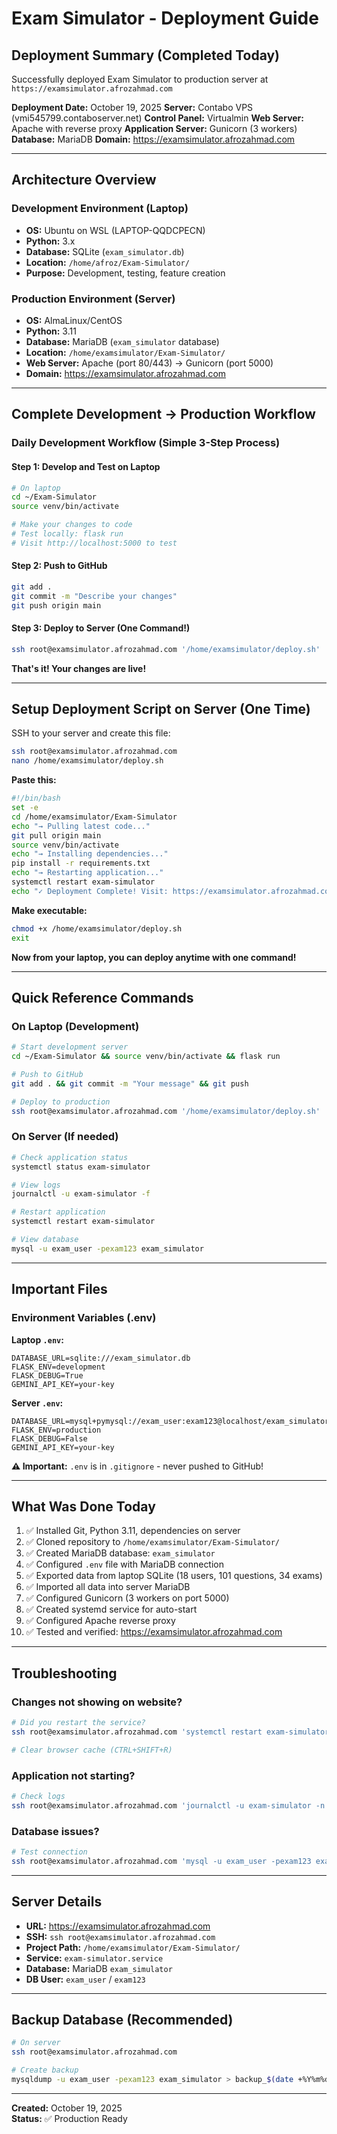 # Exam Simulator - Deployment Guide

## Deployment Summary (Completed Today)

Successfully deployed Exam Simulator to production server at `https://examsimulator.afrozahmad.com`

**Deployment Date:** October 19, 2025
**Server:** Contabo VPS (vmi545799.contaboserver.net)
**Control Panel:** Virtualmin
**Web Server:** Apache with reverse proxy
**Application Server:** Gunicorn (3 workers)
**Database:** MariaDB
**Domain:** https://examsimulator.afrozahmad.com

---

## Architecture Overview

### Development Environment (Laptop)
- **OS:** Ubuntu on WSL (LAPTOP-QQDCPECN)
- **Python:** 3.x
- **Database:** SQLite (`exam_simulator.db`)
- **Location:** `/home/afroz/Exam-Simulator/`
- **Purpose:** Development, testing, feature creation

### Production Environment (Server)
- **OS:** AlmaLinux/CentOS
- **Python:** 3.11
- **Database:** MariaDB (`exam_simulator` database)
- **Location:** `/home/examsimulator/Exam-Simulator/`
- **Web Server:** Apache (port 80/443) → Gunicorn (port 5000)
- **Domain:** https://examsimulator.afrozahmad.com

---

## Complete Development → Production Workflow

### Daily Development Workflow (Simple 3-Step Process)

#### Step 1: Develop and Test on Laptop
```bash
# On laptop
cd ~/Exam-Simulator
source venv/bin/activate

# Make your changes to code
# Test locally: flask run
# Visit http://localhost:5000 to test
```

#### Step 2: Push to GitHub
```bash
git add .
git commit -m "Describe your changes"
git push origin main
```

#### Step 3: Deploy to Server (One Command!)
```bash
ssh root@examsimulator.afrozahmad.com '/home/examsimulator/deploy.sh'
```

**That's it! Your changes are live!**

---

## Setup Deployment Script on Server (One Time)

SSH to your server and create this file:

```bash
ssh root@examsimulator.afrozahmad.com
nano /home/examsimulator/deploy.sh
```

**Paste this:**

```bash
#!/bin/bash
set -e
cd /home/examsimulator/Exam-Simulator
echo "→ Pulling latest code..."
git pull origin main
source venv/bin/activate
echo "→ Installing dependencies..."
pip install -r requirements.txt
echo "→ Restarting application..."
systemctl restart exam-simulator
echo "✓ Deployment Complete! Visit: https://examsimulator.afrozahmad.com"
```

**Make executable:**
```bash
chmod +x /home/examsimulator/deploy.sh
exit
```

**Now from your laptop, you can deploy anytime with one command!**

---

## Quick Reference Commands

### On Laptop (Development)
```bash
# Start development server
cd ~/Exam-Simulator && source venv/bin/activate && flask run

# Push to GitHub
git add . && git commit -m "Your message" && git push

# Deploy to production
ssh root@examsimulator.afrozahmad.com '/home/examsimulator/deploy.sh'
```

### On Server (If needed)
```bash
# Check application status
systemctl status exam-simulator

# View logs
journalctl -u exam-simulator -f

# Restart application
systemctl restart exam-simulator

# View database
mysql -u exam_user -pexam123 exam_simulator
```

---

## Important Files

### Environment Variables (.env)

**Laptop `.env`:**
```env
DATABASE_URL=sqlite:///exam_simulator.db
FLASK_ENV=development
FLASK_DEBUG=True
GEMINI_API_KEY=your-key
```

**Server `.env`:**
```env
DATABASE_URL=mysql+pymysql://exam_user:exam123@localhost/exam_simulator
FLASK_ENV=production
FLASK_DEBUG=False
GEMINI_API_KEY=your-key
```

**⚠️ Important:** `.env` is in `.gitignore` - never pushed to GitHub!

---

## What Was Done Today

1. ✅ Installed Git, Python 3.11, dependencies on server
2. ✅ Cloned repository to `/home/examsimulator/Exam-Simulator/`
3. ✅ Created MariaDB database: `exam_simulator`
4. ✅ Configured `.env` file with MariaDB connection
5. ✅ Exported data from laptop SQLite (18 users, 101 questions, 34 exams)
6. ✅ Imported all data into server MariaDB
7. ✅ Configured Gunicorn (3 workers on port 5000)
8. ✅ Created systemd service for auto-start
9. ✅ Configured Apache reverse proxy
10. ✅ Tested and verified: https://examsimulator.afrozahmad.com

---

## Troubleshooting

### Changes not showing on website?
```bash
# Did you restart the service?
ssh root@examsimulator.afrozahmad.com 'systemctl restart exam-simulator'

# Clear browser cache (CTRL+SHIFT+R)
```

### Application not starting?
```bash
# Check logs
ssh root@examsimulator.afrozahmad.com 'journalctl -u exam-simulator -n 50'
```

### Database issues?
```bash
# Test connection
ssh root@examsimulator.afrozahmad.com 'mysql -u exam_user -pexam123 exam_simulator -e "SELECT COUNT(*) FROM users;"'
```

---

## Server Details

- **URL:** https://examsimulator.afrozahmad.com
- **SSH:** `ssh root@examsimulator.afrozahmad.com`
- **Project Path:** `/home/examsimulator/Exam-Simulator/`
- **Service:** `exam-simulator.service`
- **Database:** MariaDB `exam_simulator`
- **DB User:** `exam_user` / `exam123`

---

## Backup Database (Recommended)

```bash
# On server
ssh root@examsimulator.afrozahmad.com

# Create backup
mysqldump -u exam_user -pexam123 exam_simulator > backup_$(date +%Y%m%d).sql
```

---

**Created:** October 19, 2025  
**Status:** ✅ Production Ready
